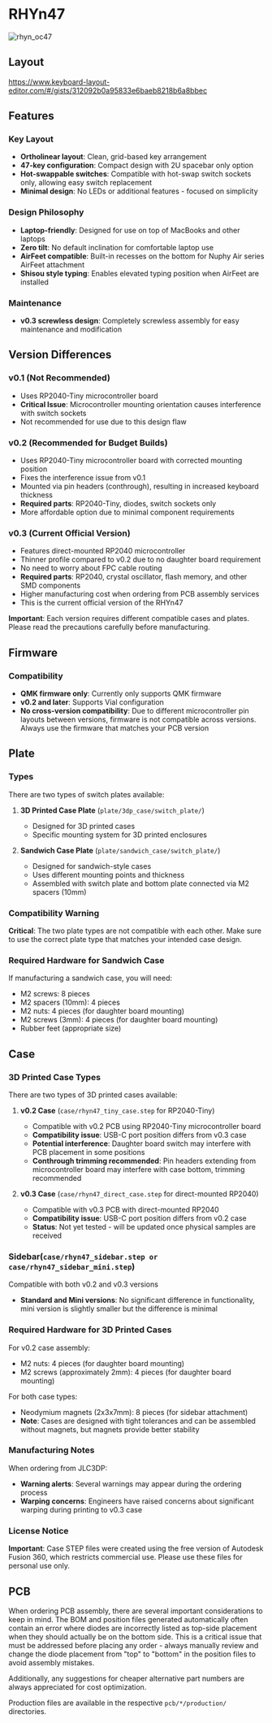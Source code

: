 # RHYn47

![rhyn_oc47](https://d3toh8on7lf5va.cloudfront.net/rhyn-oc47_3dcase.jpg)

## Layout
https://www.keyboard-layout-editor.com/#/gists/312092b0a95833e6baeb8218b6a8bbec

## Features

### Key Layout
- **Ortholinear layout**: Clean, grid-based key arrangement
- **47-key configuration**: Compact design with 2U spacebar only option
- **Hot-swappable switches**: Compatible with hot-swap switch sockets only, allowing easy switch replacement
- **Minimal design**: No LEDs or additional features - focused on simplicity

### Design Philosophy
- **Laptop-friendly**: Designed for use on top of MacBooks and other laptops
- **Zero tilt**: No default inclination for comfortable laptop use
- **AirFeet compatible**: Built-in recesses on the bottom for Nuphy Air series AirFeet attachment
- **Shisou style typing**: Enables elevated typing position when AirFeet are installed

### Maintenance
- **v0.3 screwless design**: Completely screwless assembly for easy maintenance and modification

## Version Differences

### v0.1 (Not Recommended)
- Uses RP2040-Tiny microcontroller board
- **Critical Issue**: Microcontroller mounting orientation causes interference with switch sockets
- Not recommended for use due to this design flaw

### v0.2 (Recommended for Budget Builds)
- Uses RP2040-Tiny microcontroller board with corrected mounting position
- Fixes the interference issue from v0.1
- Mounted via pin headers (conthrough), resulting in increased keyboard thickness
- **Required parts**: RP2040-Tiny, diodes, switch sockets only
- More affordable option due to minimal component requirements

### v0.3 (Current Official Version)
- Features direct-mounted RP2040 microcontroller
- Thinner profile compared to v0.2 due to no daughter board requirement
- No need to worry about FPC cable routing
- **Required parts**: RP2040, crystal oscillator, flash memory, and other SMD components
- Higher manufacturing cost when ordering from PCB assembly services
- This is the current official version of the RHYn47

**Important**: Each version requires different compatible cases and plates. Please read the precautions carefully before manufacturing.

## Firmware

### Compatibility
- **QMK firmware only**: Currently only supports QMK firmware
- **v0.2 and later**: Supports Vial configuration
- **No cross-version compatibility**: Due to different microcontroller pin layouts between versions, firmware is not compatible across versions. Always use the firmware that matches your PCB version

## Plate

### Types
There are two types of switch plates available:

1. **3D Printed Case Plate** (`plate/3dp_case/switch_plate/`)
   - Designed for 3D printed cases
   - Specific mounting system for 3D printed enclosures

2. **Sandwich Case Plate** (`plate/sandwich_case/switch_plate/`)
   - Designed for sandwich-style cases
   - Uses different mounting points and thickness
   - Assembled with switch plate and bottom plate connected via M2 spacers (10mm)

### Compatibility Warning
**Critical**: The two plate types are not compatible with each other. Make sure to use the correct plate type that matches your intended case design.

### Required Hardware for Sandwich Case
If manufacturing a sandwich case, you will need:
- M2 screws: 8 pieces
- M2 spacers (10mm): 4 pieces  
- M2 nuts: 4 pieces (for daughter board mounting)
- M2 screws (3mm): 4 pieces (for daughter board mounting)
- Rubber feet (appropriate size)

## Case

### 3D Printed Case Types
There are two types of 3D printed cases available:

1. **v0.2 Case** (`case/rhyn47_tiny_case.step` for RP2040-Tiny)
   - Compatible with v0.2 PCB using RP2040-Tiny microcontroller board
   - **Compatibility issue**: USB-C port position differs from v0.3 case
   - **Potential interference**: Daughter board switch may interfere with PCB placement in some positions
   - **Conthrough trimming recommended**: Pin headers extending from microcontroller board may interfere with case bottom, trimming recommended

2. **v0.3 Case** (`case/rhyn47_direct_case.step` for direct-mounted RP2040)
   - Compatible with v0.3 PCB with direct-mounted RP2040
   - **Compatibility issue**: USB-C port position differs from v0.2 case
   - **Status**: Not yet tested - will be updated once physical samples are received

### Sidebar(`case/rhyn47_sidebar.step or case/rhyn47_sidebar_mini.step`)
Compatible with both v0.2 and v0.3 versions

- **Standard and Mini versions**: No significant difference in functionality, mini version is slightly smaller but the difference is minimal

### Required Hardware for 3D Printed Cases
For v0.2 case assembly:
- M2 nuts: 4 pieces (for daughter board mounting)
- M2 screws (approximately 2mm): 4 pieces (for daughter board mounting)

For both case types:
- Neodymium magnets (2x3x7mm): 8 pieces (for sidebar attachment)
- **Note**: Cases are designed with tight tolerances and can be assembled without magnets, but magnets provide better stability

### Manufacturing Notes
When ordering from JLC3DP:
- **Warning alerts**: Several warnings may appear during the ordering process
- **Warping concerns**: Engineers have raised concerns about significant warping during printing to v0.3 case

### License Notice
**Important**: Case STEP files were created using the free version of Autodesk Fusion 360, which restricts commercial use. Please use these files for personal use only.

## PCB

When ordering PCB assembly, there are several important considerations to keep in mind. The BOM and position files generated automatically often contain an error where diodes are incorrectly listed as top-side placement when they should actually be on the bottom side. This is a critical issue that must be addressed before placing any order - always manually review and change the diode placement from "top" to "bottom" in the position files to avoid assembly mistakes. 

Additionally, any suggestions for cheaper alternative part numbers are always appreciated for cost optimization.

Production files are available in the respective `pcb/*/production/` directories.

